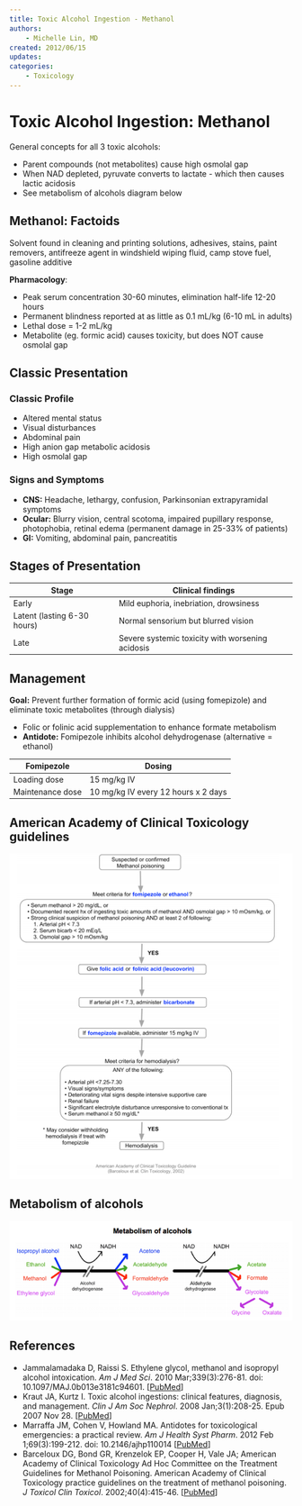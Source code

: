 ```yaml
---
title: Toxic Alcohol Ingestion - Methanol
authors:
    - Michelle Lin, MD
created: 2012/06/15
updates:
categories:
    - Toxicology
---
```


# Toxic Alcohol Ingestion: Methanol

General concepts for all 3 toxic alcohols:

- Parent compounds (not metabolites) cause high osmolal gap
- When NAD depleted, pyruvate converts to lactate - which then causes lactic acidosis
- See metabolism of alcohols diagram below

## Methanol: Factoids

Solvent found in cleaning and printing solutions, adhesives, stains, paint removers, antifreeze agent in windshield wiping fluid, camp stove fuel, gasoline additive

**Pharmacology**:

- Peak serum concentration 30-60 minutes, elimination half-life 12-20 hours
- Permanent blindness reported at as little as 0.1 mL/kg (6-10 mL in adults)
- Lethal dose = 1-2 mL/kg
- Metabolite (eg. formic acid) causes toxicity, but does NOT cause osmolal gap

## Classic Presentation 
### Classic Profile
- Altered mental status
- Visual disturbances
- Abdominal pain
- High anion gap metabolic acidosis
- High osmolal gap

### Signs and Symptoms
- **CNS:** Headache, lethargy, confusion, Parkinsonian extrapyramidal symptoms
- **Ocular:** Blurry vision, central scotoma, impaired pupillary response, photophobia, retinal edema (permanent damage in 25-33% of patients)
- **GI:** Vomiting, abdominal pain, pancreatitis

## Stages of Presentation

| **Stage**                    | **Clinical findings**                            |
| ---------------------------- | ------------------------------------------------ |
| Early                        | Mild euphoria, inebriation, drowsiness           |
| Latent (lasting 6-30 hours)  | Normal sensorium but blurred vision              |
| Late                         | Severe systemic toxicity with worsening acidosis |

## Management

**Goal:** Prevent further formation of formic acid (using <span class="drug">fomepizole</span>) and eliminate toxic metabolites (through dialysis) 

- <span class="drug">Folic</span> or folinic acid supplementation to enhance formate metabolism
- **Antidote:** <span class="drug">Fomipezole</span> inhibits alcohol dehydrogenase (alternative = <span class="drug">ethanol</span>)

| **Fomipezole**   | **Dosing**                          |
| ---------------- | ----------------------------------- |
| Loading dose     | 15 mg/kg IV                         |
| Maintenance dose | 10 mg/kg IV every 12 hours x 2 days |

## American Academy of Clinical Toxicology guidelines

![Suspected or confirmed methanol clinical pathway](image-1.png)

## Metabolism of alcohols

![Metabolism of alcohols diagram](image-2.png)

## References

- Jammalamadaka D, Raissi S. Ethylene glycol, methanol and isopropyl alcohol intoxication. _Am J Med Sci_. 2010 Mar;339(3):276-81. doi: 10.1097/MAJ.0b013e3181c94601. [[PubMed](https://www.ncbi.nlm.nih.gov/pubmed/?term=20090509)]
- Kraut JA, Kurtz I. Toxic alcohol ingestions: clinical features, diagnosis, and management. _Clin J Am Soc Nephrol_. 2008 Jan;3(1):208-25. Epub 2007 Nov 28. [[PubMed](https://www.ncbi.nlm.nih.gov/pubmed/?term=18045860)]
- Marraffa JM, Cohen V, Howland MA. Antidotes for toxicological emergencies: a practical review. _Am J Health Syst Pharm_. 2012 Feb 1;69(3):199-212. doi: 10.2146/ajhp110014 [[PubMed](https://www.ncbi.nlm.nih.gov/pubmed/?term=22261941)]
- Barceloux DG, Bond GR, Krenzelok EP, Cooper H, Vale JA; American Academy of Clinical Toxicology Ad Hoc Committee on the Treatment Guidelines for Methanol Poisoning. American Academy of Clinical Toxicology practice guidelines on the treatment of methanol poisoning. _J Toxicol Clin Toxicol_. 2002;40(4):415-46. [[PubMed](https://www.ncbi.nlm.nih.gov/pubmed/?term=12216995)]
